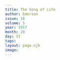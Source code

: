 ```yaml
---
title: The Song of Life
author: Emerson
issue: 16
volume: 5
year: 1917
month: 20
day: VI
tags:
layout: page.njk
image:
---
```

